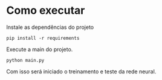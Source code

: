 # Como executar
Instale as dependências do projeto
```
pip install -r requirements
```
Execute a main do projeto.
```
python main.py
```
Com isso será iniciado o treinamento e teste da rede neural.
